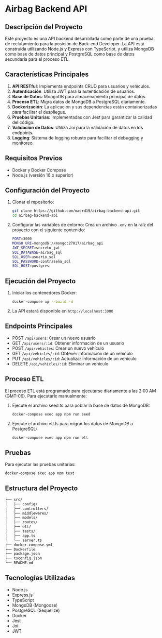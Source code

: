 # Airbag Backend API

## Descripción del Proyecto

Este proyecto es una API backend desarrollada como parte de una prueba de reclutamiento para la posición de Back-end Developer. La API está construida utilizando Node.js y Express con TypeScript, y utiliza MongoDB como base de datos principal y PostgreSQL como base de datos secundaria para el proceso ETL.

## Características Principales

1. **API RESTful**: Implementa endpoints CRUD para usuarios y vehículos.
2. **Autenticación**: Utiliza JWT para la autenticación de usuarios.
3. **Base de Datos**: MongoDB para almacenamiento principal de datos.
4. **Proceso ETL**: Migra datos de MongoDB a PostgreSQL diariamente.
5. **Dockerización**: La aplicación y sus dependencias están containerizadas para facilitar el despliegue.
6. **Pruebas Unitarias**: Implementadas con Jest para garantizar la calidad del código.
7. **Validación de Datos**: Utiliza Joi para la validación de datos en los endpoints.
8. **Logging**: Sistema de logging robusto para facilitar el debugging y monitoreo.

## Requisitos Previos

- Docker y Docker Compose
- Node.js (versión 16 o superior)

## Configuración del Proyecto

1. Clonar el repositorio:

   ```bash
   git clone https://github.com/maerd19/airbag-backend-api.git
   cd airbag-backend-api
   ```

2. Configurar las variables de entorno:
   Crea un archivo `.env` en la raíz del proyecto con el siguiente contenido:

   ```bash
   PORT=3000
   MONGO_URI=mongodb://mongo:27017/airbag_api
   JWT_SECRET=secreto_jwt
   SQL_DATABASE=airbag_sql
   SQL_USER=usuario_sql
   SQL_PASSWORD=contraseña_sql
   SQL_HOST=postgres
   ```

## Ejecución del Proyecto

1. Iniciar los contenedores Docker:

   ```bash
   docker-compose up --build -d
   ```

2. La API estará disponible en `http://localhost:3000`

## Endpoints Principales

- POST `/api/users`: Crear un nuevo usuario
- GET `/api/users/:id`: Obtener información de un usuario
- POST `/api/vehicles`: Crear un nuevo vehículo
- GET `/api/vehicles/:id`: Obtener información de un vehículo
- PUT `/api/vehicles/:id`: Actualizar información de un vehículo
- DELETE `/api/vehicles/:id`: Eliminar un vehículo

## Proceso ETL

El proceso ETL está programado para ejecutarse diariamente a las 2:00 AM (GMT-06). Para ejecutarlo manualmente:

1. Ejecute el archivo seed.ts para poblar la base de datos de MongoDB:

   ```bash
   docker-compose exec app npm run seed
   ```

2. Ejecute el archivo etl.ts para migrar los datos de MongoDB a PostgreSQL:
   ```bash
   docker-compose exec app npm run etl
   ```

## Pruebas

Para ejecutar las pruebas unitarias:

```bash
docker-compose exec app npm test
```

## Estructura del Proyecto

```bash
├── src/
│   ├── config/
│   ├── controllers/
│   ├── middlewares/
│   ├── models/
│   ├── routes/
│   ├── etl/
│   ├── tests/
│   ├── app.ts
│   └── server.ts
├── docker-compose.yml
├── Dockerfile
├── package.json
├── tsconfig.json
└── README.md
```

## Tecnologías Utilizadas

- Node.js
- Express.js
- TypeScript
- MongoDB (Mongoose)
- PostgreSQL (Sequelize)
- Docker
- Jest
- Joi
- JWT
